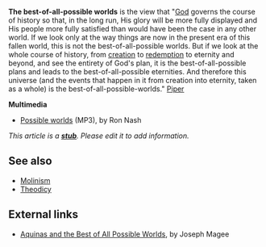**The best-of-all-possible worlds** is the view that
"[God](God "God") governs the course of history so that, in the
long run, His glory will be more fully displayed and His people
more fully satisfied than would have been the case in any other
world. If we look only at the way things are now in the present era
of this fallen world, this is not the best-of-all-possible worlds.
But if we look at the whole course of history, from
[creation](Creation "Creation") to
[redemption](Redemption "Redemption") to eternity and beyond, and
see the entirety of God's plan, it is the best-of-all-possible
plans and leads to the best-of-all-possible eternities. And
therefore this universe (and the events that happen in it from
creation into eternity, taken as a whole) is the
best-of-all-possible-worlds."
[Piper](http://www.desiringgod.org/library/theological_qa/calvinism/seven_points.html)

**Multimedia**

-   [Possible worlds](http://biblicaltraining.org/audio/TH601/apologetics_09b.mp3)
    (MP3), by Ron Nash

*This article is a **[stub](http://www.theopedia.com/Category:Theopedia_stubs "Category:Theopedia stubs")**. Please edit it to add information.*
## See also

-   [Molinism](Molinism "Molinism")
-   [Theodicy](Theodicy "Theodicy")

## External links

-   [Aquinas and the Best of All Possible Worlds](http://www.aquinasonline.com/Topics/boapw.html),
    by Joseph Magee



